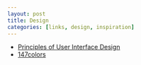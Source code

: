 ```yaml
---
layout: post
title: Design
categories: [links, design, inspiration]
---
```


- [Principles of User Interface Design](http://bokardo.com/principles-of-user-interface-design/)
- [147colors](http://www.147colors.com/)
